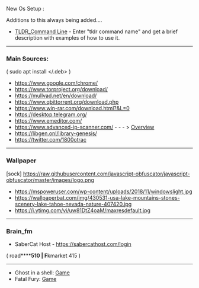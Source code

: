 New Os Setup :

Additions to this always being added....

* [TLDR_Command Line](https://github.com/tldr-pages/tldr) - Enter "tldr command name" and get a brief description with examples of how to use it.

***

### Main Sources:
( sudo apt install </.deb>  )

* https://www.google.com/chrome/
* https://www.torproject.org/download/
* https://mullvad.net/en/download/
* https://www.qbittorrent.org/download.php
* https://www.win-rar.com/download.html?&L=0
* https://desktop.telegram.org/
* https://www.emeditor.com/
* https://www.advanced-ip-scanner.com/ - - - > [Overview](https://www.huntandhackett.com/blog/advanced-ip-scanner-the-preferred-scanner-in-the-apt-toolbox)
* https://libgen.onl/library-genesis/
* https://twitter.com/1800otrac

* * *

### Wallpaper

[sock] https://raw.githubusercontent.com/javascript-obfuscator/javascript-obfuscator/master/images/logo.png

* https://mspoweruser.com/wp-content/uploads/2018/11/windowslight.jpg
* https://wallpaperbat.com/img/430531-usa-lake-mountains-stones-scenery-lake-tahoe-nevada-nature-407420.jpg
* https://i.ytimg.com/vi/uw81DtZ4oaM/maxresdefault.jpg

***

### Brain_fm

* SaberCat Host - https://sabercathost.com/login

( road******510 | F**kmarket 415 )

* * *

* Ghost in a shell: [Game](https://www.retrogames.cc/psx-games/ghost-in-the-shell.html)
* Fatal Fury: [Game](https://www.retrogames.cc/segacd-games/fatal-fury-special.html)



